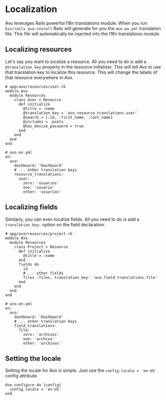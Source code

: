 # Localization

Avo leverages Rails powerful I18n translations module. When you run `bin/rails avo:install` Rails will generate for you the `avo.en.yml` translation file. This file will automatically be injected into the I18n translations module.

## Localizing resources

Let's say you want to localize a resource. All you need to do is add a `@translation_key` property in the resource initializer. This will tell Avo to use that translation key to localize this resource. This will change the labels of that resource everywhere in Avo.


```ruby{7}
# app/avo/resources/user.rb
module Avo
  module Resources
    class User < Resource
      def initialize
        @title = :name
        @translation_key = 'avo.resource_translations.user'
        @search = [:id, :first_name, :last_name]
        @includes = :posts
        @has_devise_password = true
      end
    end
  end
end
```

```yml{6-10}
# avo.en.yml
en:
  avo:
    dashboard: 'Dashboard'
    # ... other translation keys
    resource_translations:
      user:
        zero: 'usuarios'
        one: 'usuario'
        other: 'usuarios'
```

## Localizing fields

Similarly, you can even localize fields. All you need to do is add a `translation_key:` option on the field declaration.


```ruby{12}
# app/avo/resources/project.rb
module Avo
  module Resources
    class Project < Resource
      def initialize
        @title = :name
      end
      fields do
        id
        # ... other fields
        files :files, translation_key: 'avo.field_translations.file'
      end
    end
  end
end
```

```yml{6-10}
# avo.en.yml
en:
  avo:
    dashboard: 'Dashboard'
    # ... other translation keys
    field_translations:
      file:
        zero: 'archivos'
        one: 'archivo'
        other: 'archivos'
```

## Setting the locale

Setting the locale for Avo is simple. Just use the `config.locale = 'en-US'` config attribute.


```ruby{2}
Avo.configure do |config|
  config.locale = 'en-US'
end
```